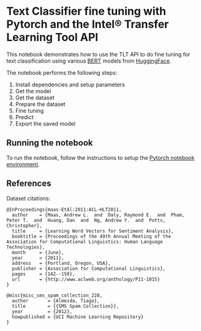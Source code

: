 # Text Classifier fine tuning with Pytorch and the Intel® Transfer Learning Tool API

This notebook demonstrates how to use the TLT API to do fine tuning for
text classification using various [BERT](https://arxiv.org/abs/1810.04805) models
from [HuggingFace](https://huggingface.co/datasets).

The notebook performs the following steps:
1. Install dependencies and setup parameters
1. Get the model
1. Get the dataset
1. Prepare the dataset
1. Fine tuning
1. Predict
1. Export the saved model

## Running the notebook

To run the notebook, follow the instructions to setup the [Pytorch notebook environment](/notebooks/setup.md#pytorch-environment).

## References
Dataset citations:
```
@InProceedings{maas-EtAl:2011:ACL-HLT2011,
  author    = {Maas, Andrew L.  and  Daly, Raymond E.  and  Pham, Peter T.  and  Huang, Dan  and  Ng, Andrew Y.  and  Potts, Christopher},
  title     = {Learning Word Vectors for Sentiment Analysis},
  booktitle = {Proceedings of the 49th Annual Meeting of the Association for Computational Linguistics: Human Language Technologies},
  month     = {June},
  year      = {2011},
  address   = {Portland, Oregon, USA},
  publisher = {Association for Computational Linguistics},
  pages     = {142--150},
  url       = {http://www.aclweb.org/anthology/P11-1015}
}

@misc{misc_sms_spam_collection_228,
  author       = {Almeida, Tiago},
  title        = {{SMS Spam Collection}},
  year         = {2012},
  howpublished = {UCI Machine Learning Repository}
}
```
